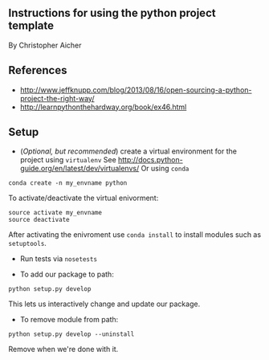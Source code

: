 ## Instructions for using the python project template
By Christopher Aicher

## References 

* http://www.jeffknupp.com/blog/2013/08/16/open-sourcing-a-python-project-the-right-way/
* http://learnpythonthehardway.org/book/ex46.html

## Setup

* (_Optional, but recommended_) create a virtual environment for the project 
using ```virtualenv``` 
See http://docs.python-guide.org/en/latest/dev/virtualenvs/
Or using  ```conda```
```
conda create -n my_envname python
```
To activate/deactivate the virtual enivorment:
```
source activate my_envname
source deactivate
```
After activating the enivroment use ```conda install``` to install modules such as ```setuptools```.

* Run tests via ```nosetests```

* To add our package to path:
```
python setup.py develop
```
This lets us interactively change and update our package. 

* To remove module from path:
```
python setup.py develop --uninstall
```
Remove when we're done with it.



